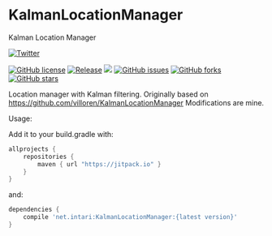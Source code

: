 # KalmanLocationManager
Kalman Location Manager


[![Twitter](https://img.shields.io/twitter/url/https/github.com/intari/KalmanLocationManager.svg?style=social)](https://twitter.com/intent/tweet?text=Wow:&url=https%3A%2F%2Fgithub.com%2Fintari%2FKalmanLocationManager)

[![GitHub license](https://img.shields.io/github/license/intari/KalmanLocationManager.svg)](https://github.com/intari/KalmanLocationManager/blob/master/LICENSE)
[![Release](https://jitpack.io/v/net.intari/KalmanLocationManager.svg)](https://jitpack.io/#net.intari/KalmanLocationManager)
<a href='https://travis-ci.org/intari/KalmanLocationManager/builds'><img src='https://api.travis-ci.org/intari/KalmanLocationManager.svg?branch=master'></a>
[![GitHub issues](https://img.shields.io/github/issues/intari/KalmanLocationManager.svg)](https://github.com/intari/KalmanLocationManager/issues)
[![GitHub forks](https://img.shields.io/github/forks/intari/KalmanLocationManager.svg)](https://github.com/intari/KalmanLocationManager/network)
[![GitHub stars](https://img.shields.io/github/stars/intari/KalmanLocationManager.svg)](https://github.com/intari/KalmanLocationManager/stargazers)



Location manager with Kalman filtering. Originally based on https://github.com/villoren/KalmanLocationManager
Modifications are mine.

Usage:

Add it to your build.gradle with:
```gradle
allprojects {
    repositories {
        maven { url "https://jitpack.io" }
    }
}
```
and:

```gradle
dependencies {
    compile 'net.intari:KalmanLocationManager:{latest version}'
}
```
